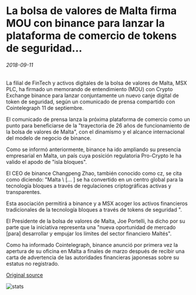 # La bolsa de valores de Malta firma MOU con binance para lanzar la plataforma de comercio de tokens de seguridad...

###### 2018-09-11

La filial de FinTech y activos digitales de la bolsa de valores de Malta, MSX PLC, ha firmado un memorando de entendimiento (MOU) con Crypto Exchange binance para lanzar conjuntamente un nuevo canje digital de token de seguridad, según un comunicado de prensa compartido con Cointelegraph 11 de septiembre.

El comunicado de prensa lanza la próxima plataforma de comercio como un punto para beneficiarse de la "trayectoria de 26 años de funcionamiento de la bolsa de valores de Malta", con el dinamismo y el alcance internacional del modelo de negocio de binance.

Como se informó anteriormente, binance ha ido ampliando su presencia empresarial en Malta, un país cuya posición regulatoria Pro-Crypto le ha valido el apodo de "isla bloques".

El CEO de binance Changpeng Zhao, también conocido como cz, se cita como diciendo: "Malta \ [... \] se ha convertido en un centro global para la tecnología bloques a través de regulaciones criptográficas activas y transparentes.

Esta asociación permitirá a binance y a MSX acoger los activos financieros tradicionales de la tecnología bloques a través de tokens de seguridad ".

El Presidente de la bolsa de valores de Malta, Joe Portelli, ha dicho por su parte que la iniciativa representa una "nueva oportunidad de mercado [para] desarrollar y empujar los límites del sector financiero Maltés".

Como ha informado Cointelegraph, binance anunció por primera vez la apertura de su oficina en Malta a finales de marzo después de recibir una carta de advertencia de las autoridades financieras japonesas sobre su estatus no registrado.

[Original source](https://cointelegraph.com/news/malta-stock-exchange-signs-mou-with-binance-to-launch-security-tokens-trading-platform)

![stats](https://c.statcounter.com/11760860/0/a89fa40b/1/ "stats")